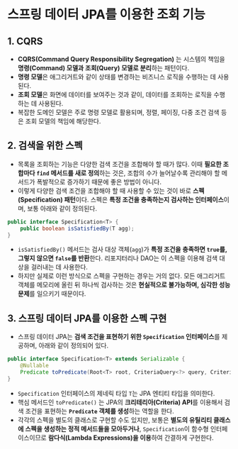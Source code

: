 # 스프링 데이터 JPA를 이용한 조회 기능

## 1. CQRS

- **CQRS(Command Query Responsibility Segregation)** 는 시스템의 책임을 **명령(Command) 모델과 조회(Query) 모델로 분리**하는 패턴이다.
- **명령 모델**은 애그리거트와 같이 상태를 변경하는 비즈니스 로직을 수행하는 데 사용된다.
- **조회 모델**은 화면에 데이터를 보여주는 것과 같이, 데이터를 조회하는 로직을 수행하는 데 사용된다.
- 복잡한 도메인 모델은 주로 명령 모델로 활용되며, 정렬, 페이징, 다중 조건 검색 등은 조회 모델의 책임에 해당한다.

## 2. 검색을 위한 스펙

- 목록을 조회하는 기능은 다양한 검색 조건을 조합해야 할 때가 많다. 이때 **필요한 조합마다 `find` 메서드를 새로 정의**하는 것은, 조합의 수가 늘어날수록 관리해야 할 메서드가 폭발적으로 증가하기 때문에 좋은 방법이 아니다.
- 이렇게 다양한 검색 조건을 조합해야 할 때 사용할 수 있는 것이 바로 **스펙(Specification) 패턴**이다. 스펙은 **특정 조건을 충족하는지 검사하는 인터페이스**이며, 보통 아래와 같이 정의된다.

```java
public interface Specification<T> {
    public boolean isSatisfiedBy(T agg);
}
```

- `isSatisfiedBy()` 메서드는 검사 대상 객체(`agg`)가 **특정 조건을 충족하면 `true`를, 그렇지 않으면 `false`를 반환**한다. 리포지터리나 DAO는 이 스펙을 이용해 검색 대상을 걸러내는 데 사용한다.
- 하지만 실제로 이런 방식으로 스펙을 구현하는 경우는 거의 없다. 모든 애그리거트 객체를 메모리에 올린 뒤 하나씩 검사하는 것은 **현실적으로 불가능하며, 심각한 성능 문제**를 일으키기 때문이다.

## 3. 스프링 데이터 JPA를 이용한 스펙 구현

- 스프링 데이터 JPA는 **검색 조건을 표현하기 위한 `Specification` 인터페이스**를 제공하며, 아래와 같이 정의되어 있다.

```java
public interface Specification<T> extends Serializable {
    @Nullable
    Predicate toPredicate(Root<T> root, CriteriaQuery<?> query, CriteriaBuilder criteriaBuilder);
}
```

- `Specification` 인터페이스의 제네릭 타입 `T`는 JPA 엔티티 타입을 의미한다.
- 핵심 메서드인 `toPredicate()` 는 JPA의 **크리테리아(Criteria) API**를 이용해서 검색 조건을 표현하는 **`Predicate` 객체를 생성**하는 역할을 한다.
- 각각의 스펙을 별도의 클래스로 구현할 수도 있지만, 보통은 **별도의 유틸리티 클래스에 스펙을 생성하는 정적 메서드들을 모아두거나**, `Specification`이 함수형 인터페이스이므로 **람다식(Lambda Expressions)을 이용**하여 간결하게 구현한다.
